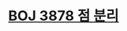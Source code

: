 # [BOJ 3878 점 분리](https://www.acmicpc.net/problem/3878)
<!--tags: convex hull, geom, line segment intersection check, point in convex polygon check-->
